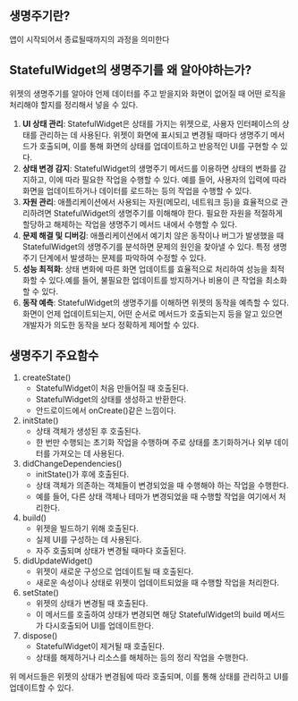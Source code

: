 ## 생명주기란?

앱이 시작되어서 종료될때까지의 과정을 의미한다

## StatefulWidget의 생명주기를 왜 알아야하는가?

위젯의 생명주기를 알아야 언제 데이터를 주고 받을지와 화면이 없어질 때 어떤 로직을 처리해야 할지를 정리해서 넣을 수 있다.

1. **UI 상태 관리**: StatefulWidget은 상태를 가지는 위젯으로, 사용자 인터페이스의 상태를 관리하는 데 사용된다. 위젯이 화면에 표시되고 변경될 때마다 생명주기 메서드가 호출되며, 이를 통해 화면의 상태를 업데이트하고 반응적인 UI를 구현할 수 있다.
2. **상태 변경 감지**: StatefulWidget의 생명주기 메서드를 이용하면 상태의 변화를 감지하고, 이에 따라 필요한 작업을 수행할 수 있다. 예를 들어, 사용자의 입력에 따라 화면을 업데이트하거나 데이터를 로드하는 등의 작업을 수행할 수 있다.
3. **자원 관리**: 애플리케이션에서 사용되는 자원(메모리, 네트워크 등)을 효율적으로 관리하려면 StatefulWidget의 생명주기를 이해해야 한다. 필요한 자원을 적절하게 할당하고 해제하는 작업을 생명주기 메서드 내에서 수행할 수 있다.
4. **문제 해결 및 디버깅**: 애플리케이션에서 예기치 않은 동작이나 버그가 발생했을 때 StatefulWidget의 생명주기를 분석하면 문제의 원인을 찾아낼 수 있다. 특정 생명주기 단계에서 발생하는 문제를 파악하여 수정할 수 있다.
5. **성능 최적화**: 상태 변화에 따른 화면 업데이트를 효율적으로 처리하여 성능을 최적화할 수 있다.예를 들어, 불필요한 업데이트를 방지하거나 비용이 큰 작업을 최소화할 수 있다.
6. **동작 예측**: StatefulWidget의 생명주기를 이해하면 위젯의 동작을 예측할 수 있다. 화면이 언제 업데이트되는지, 어떤 순서로 메서드가 호출되는지 등을 알고 있으면 개발자가 의도한 동작을 보다 정확하게 제어할 수 있다.

## 생명주기 주요함수

1. createState()
    - StatefulWidget이 처음 만들어질 때 호출된다.
    - StatefulWidget의 상태를 생성하고 반환한다.
    - 안드로이드에서 onCreate()같은 느낌이다.
2. initState()
    - 상태 객체가 생성된 후 호출된다.
    - 한 번만 수행되는 초기화 작업을 수행하며 주로 상태를 초기화하거나 외부 데이터를 가져오는 데 사용된다.
3. didChangeDependencies()
    - initState()가 후에 호출된다.
    - 상태 객체가 의존하는 객체들이 변경되었을 때 수행해야 하는 작업을 수행한다.
    - 예를 들어, 다른 상태 객체나 테마가 변경되었을 때 수행할 작업을 여기에서 처리한다.
4. build()
    - 위젯을 빌드하기 위해 호출된다.
    - 실제 UI를 구성하는 데 사용된다.
    - 자주 호출되며 상태가 변경될 때마다 호출된다.
5. didUpdateWidget()
    - 위젯이 새로운 구성으로 업데이트될 때 호출된다.
    - 새로운 속성이나 상태로 위젯이 업데이트되었을 때 수행할 작업을 처리한다.
6. setState()
    - 위젯의 상태가 변경될 때 호출된다.
    - 이 메서드를 호출하여 상태가 변경되면 해당 StatefulWidget의 build 메서드가 다시호출되어 UI를 업데이트한다.
7. dispose()
    - StatefulWidget이 제거될 때 호출된다.
    - 상태를 해제하거나 리소스를 해체하는 등의 정리 작업을 수행한다.

위 메서드들은 위젯의 상태가 변경됨에 따라 호출되며, 이를 통해 상태를 관리하고 UI를 업데이트할 수 있다.
